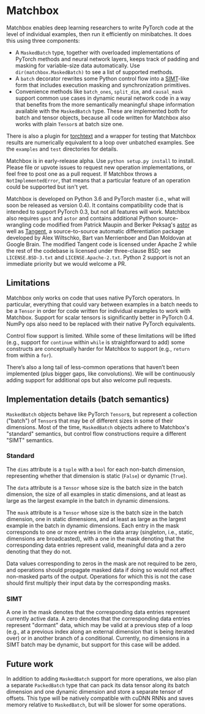 # Matchbox

Matchbox enables deep learning researchers to write PyTorch code at the level
of individual examples, then run it efficiently on minibatches. It does this
using three components:
- A `MaskedBatch` type, together with overloaded implementations of PyTorch
methods and neural network layers, keeps track of padding and masking for
variable-size data automatically. Use `dir(matchbox.MaskedBatch)` to see a list
of supported methods.
- A `batch` decorator rewrites some Python control flow into a
[SIMT](https://en.wikipedia.org/wiki/Single_instruction,_multiple_threads)-like
form that includes execution masking and synchronization primitives.
- Convenience methods like `batch_ones`, `split_dim`, and `causal_mask` support
common use cases in dynamic neural network code in a way that benefits from
the more semantically meaningful shape information available with the
`MaskedBatch` type. These are implemented both for batch and tensor objects,
because all code written for Matchbox also works with plain `Tensor`s at batch
size one.

There is also a plugin for [torchtext](https://github.com/pytorch/text) and a
wrapper for testing that Matchbox results are numerically equivalent to a loop
over unbatched examples. See the `examples` and `test` directories for details.

Matchbox is in early-release alpha. Use `python setup.py install` to install.
Please file or upvote issues to request new operation implementations, or feel
free to post one as a pull request. If Matchbox throws a `NotImplementedError`,
that means that a particular feature of an operation could be supported but
isn't yet.

Matchbox is developed on Python 3.6 and PyTorch master (i.e., what will soon
be released as version 0.4). It contains compatibility code that is intended to
support PyTorch 0.3, but not all features will work. Matchbox also requires
`gast` and `astor` and contains additional Python source-wrangling code
modified from Patrick Maupin and Berker Peksag's
[astor](https://github.com/berkerpeksag/astor) as well as
[Tangent](https://github.com/google/tangent), a source-to-source
automatic differentiation package developed by Alex Wiltschko, Bart van
Merrienboer and Dan Moldovan at Google Brain. The modified Tangent code is
licensed under Apache 2 while the rest of the codebase is licensed under
three-clause BSD; see `LICENSE.BSD-3.txt` and `LICENSE.Apache-2.txt`.
Python 2 support is not an immediate priority but we would welcome a PR.

## Limitations
Matchbox only works on code that uses native PyTorch operators. In particular,
everything that could vary between examples in a batch needs to be a `Tensor`
in order for code written for individual examples to work with Matchbox. Support
for scalar tensors is significantly better in PyTorch 0.4. NumPy ops also need
to be replaced with their native PyTorch equivalents.

Control flow support is limited. While some of these limitations will be lifted
(e.g., support for `continue` within `while` is straightforward to add) some
constructs are conceptually harder for Matchbox to support (e.g., `return` from
within a `for`).

There’s also a long tail of less-common operations that haven’t been
implemented (plus bigger gaps, like convolutions). We will be continuously
adding support for additional ops but also welcome pull requests.

## Implementation details (batch semantics)
`MaskedBatch` objects behave like PyTorch `Tensor`s, but represent a
collection ("batch") of `Tensor`s that may be of different sizes in some
of their dimensions.
Most of the time, `MaskedBatch` objects adhere to Matchbox's "standard"
semantics, but control flow constructions require a different "SIMT"
semantics.
### Standard
The `dims` attribute is a `tuple` with a `bool` for each non-batch dimension,
representing whether that dimension is static (`False`) or dynamic (`True`).

The `data` attribute is a `Tensor` whose size is the batch size in the batch
dimension, the size of all examples in static dimensions, and at least as large
as the largest example in the batch in dynamic dimensions.

The `mask` attribute is a `Tensor` whose size is the batch size in the batch
dimension, one in static dimensions, and at least as large as the largest
example in the batch in dynamic dimensions. Each entry in the mask corresponds
to one or more entries in the data array (singleton, i.e., static, dimensions
are broadcasted), with a one in the mask denoting that the corresponding data
entries represent valid, meaningful data and a zero denoting that they do not.

Data values corresponding to zeros in the mask are not required to be zero,
and operations should propagate masked data if doing so would not affect
non-masked parts of the output. Operations for which this is not the case
should first multiply their input data by the corresponding masks.
### SIMT
A one in the mask denotes that the corresponding data entries represent
currently active data. A zero denotes that the corresponding data entries
represent "dormant" data, which may be valid at a previous step of a loop
(e.g., at a previous index along an external dimension that is being iterated
over) or in another branch of a conditional. Currently, no dimensions in a
SIMT batch may be dynamic, but support for this case will be added.

## Future work
In addition to adding `MaskedBatch` support for more operations, we also plan
a separate `PackedBatch` type that can pack its data tensor along its batch
dimension and one dynamic dimension and store a separate tensor of offsets.
This type will be natively compatible with cuDNN RNNs and saves memory relative
to `MaskedBatch`, but will be slower for some operations.
